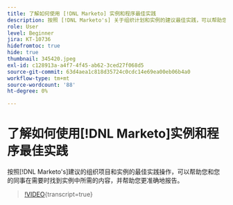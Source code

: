 ```yaml
---
title: 了解如何使用 [!DNL Marketo] 实例和程序最佳实践
description: 按照 [!DNL Marketo's] 关于组织计划和实例的建议最佳实践，可以帮助您和您的同事在需要时在实例中找到您需要的内容，并有助于使您的报告更准确。
role: User
level: Beginner
jira: KT-10736
hidefromtoc: true
hide: true
thumbnail: 345420.jpeg
exl-id: c128913a-a4f7-4f45-ab62-3ced27f068d5
source-git-commit: 63d4aea1c818d35724c0cdc14e69ea00eb06b4a0
workflow-type: tm+mt
source-wordcount: '88'
ht-degree: 0%

---
```


# 了解如何使用[!DNL Marketo]实例和程序最佳实践

按照[!DNL Marketo's]建议的组织项目和实例的最佳实践操作，可以帮助您和您的同事在需要时找到实例中所需的内容，并帮助您更准确地报告。

>[!VIDEO](https://video.tv.adobe.com/v/345420/?quality=12&learn=on){transcript=true}

